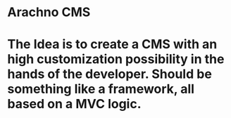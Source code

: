 # Arachno CMS
# The Idea is to create a CMS with an high customization possibility in the hands of the developer. Should be something like a framework, all based on a MVC logic.
